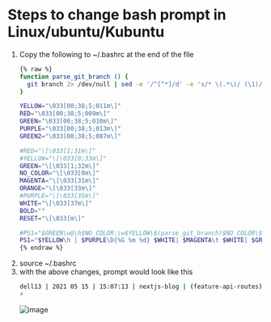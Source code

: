 Steps to change bash prompt in Linux/ubuntu/Kubuntu
====================================================

1. Copy the following to ~/.bashrc at the end of the file
    ```bash
    {% raw %}
	function parse_git_branch () {
	  git branch 2> /dev/null | sed -e '/^[^*]/d' -e 's/* \(.*\)/ (\1)/'
	}

	YELLOW="\033[00;38;5;011m\]"
	RED="\033[00;38;5;009m\]"
	GREEN="\033[00;38;5;010m\]"
	PURPLE="\033[00;38;5;013m\]"
	GREEN2="\033[00;38;5;087m\]"

	#RED="\[\033[1;31m\]"
	#YELLOW="\[\033[0;33m\]"
	GREEN="\[\033[1;32m\]"
	NO_COLOR="\[\033[0m\]"
	MAGENTA="\[\033[31m\]"
	ORANGE="\[\033[33m\]"
	#PURPLE="\[\033[35m\]"
	WHITE="\[\033[37m\]"
	BOLD=""
	RESET="\[\033[m\]"

	#PS1="$GREEN\u@\h$NO_COLOR:\w$YELLOW\$(parse_git_branch)$NO_COLOR\$ "
	PS1="$YELLOW\h | $PURPLE\D{%G %m %d} $WHITE| $MAGENTA\t $WHITE| $GREEN2\W $WHITE|$GREEN\$(parse_git_branch)$RESET \n$RED⚡ $RESET"
    {% endraw %}
    ```
2. source ~/.bashrc
3. with the above changes, prompt would look like this
    ```bash
    dell13 | 2021 05 15 | 15:07:13 | nextjs-blog | (feature-api-routes) 
    ⚡
    ```
    ![image](https://user-images.githubusercontent.com/2945080/140285264-a00d6583-1e90-4696-aec9-61f615f51fbc.png)




